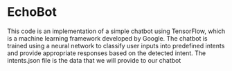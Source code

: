 # EchoBot

This code is an implementation of a simple chatbot using TensorFlow, which is a machine learning framework developed by Google. The chatbot is trained using a neural network to classify user inputs into predefined intents and provide appropriate responses based on the detected intent. The intents.json file is the data that we will provide to our chatbot
